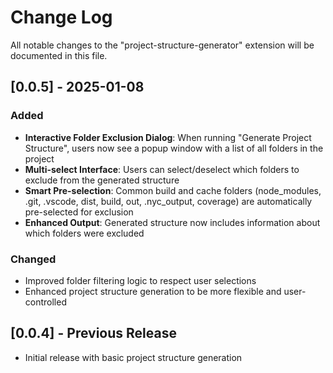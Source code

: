 # Change Log

All notable changes to the "project-structure-generator" extension will be documented in this file.

## [0.0.5] - 2025-01-08

### Added
- **Interactive Folder Exclusion Dialog**: When running "Generate Project Structure", users now see a popup window with a list of all folders in the project
- **Multi-select Interface**: Users can select/deselect which folders to exclude from the generated structure
- **Smart Pre-selection**: Common build and cache folders (node_modules, .git, .vscode, dist, build, out, .nyc_output, coverage) are automatically pre-selected for exclusion
- **Enhanced Output**: Generated structure now includes information about which folders were excluded

### Changed
- Improved folder filtering logic to respect user selections
- Enhanced project structure generation to be more flexible and user-controlled

## [0.0.4] - Previous Release

- Initial release with basic project structure generation